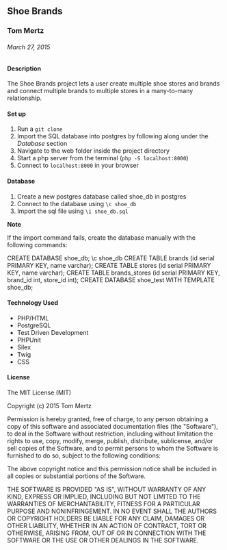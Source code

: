 ## Shoe Brands

### Tom Mertz

###### March 27, 2015


#### Description

The Shoe Brands project lets a user create multiple shoe stores and brands and connect multiple brands to multiple stores in a many-to-many relationship.

#### Set up

1. Run a `git clone`
2. Import the SQL database into postgres by following along under the *Database* section
3. Navigate to the web folder inside the project directory
4. Start a php server from the terminal (`php -S localhost:8000`)
5. Connect to `localhost:8000` in your browser

#### Database

1. Create a new postgres database called shoe_db in postgres
2. Connect to the database using `\c shoe_db`
3. Import the sql file using `\i shoe_db.sql`

**Note**

If the import command fails, create the database manually with the following commands:

CREATE DATABASE shoe_db;
 \c shoe_db
CREATE TABLE brands (id serial PRIMARY KEY, name varchar);
CREATE TABLE stores (id serial PRIMARY KEY, name varchar);
CREATE TABLE brands_stores (id serial PRIMARY KEY, brand_id int, store_id int);
CREATE DATABASE shoe_test WITH TEMPLATE shoe_db;


#### Technology Used

* PHP/HTML
* PostgreSQL
* Test Driven Development
* PHPUnit
* Silex
* Twig
* CSS

#### License

The MIT License (MIT)

Copyright (c) 2015 Tom Mertz

Permission is hereby granted, free of charge, to any person obtaining a copy
of this software and associated documentation files (the "Software"), to deal
in the Software without restriction, including without limitation the rights
to use, copy, modify, merge, publish, distribute, sublicense, and/or sell
copies of the Software, and to permit persons to whom the Software is
furnished to do so, subject to the following conditions:

The above copyright notice and this permission notice shall be included in
all copies or substantial portions of the Software.

THE SOFTWARE IS PROVIDED "AS IS", WITHOUT WARRANTY OF ANY KIND, EXPRESS OR
IMPLIED, INCLUDING BUT NOT LIMITED TO THE WARRANTIES OF MERCHANTABILITY,
FITNESS FOR A PARTICULAR PURPOSE AND NONINFRINGEMENT. IN NO EVENT SHALL THE
AUTHORS OR COPYRIGHT HOLDERS BE LIABLE FOR ANY CLAIM, DAMAGES OR OTHER
LIABILITY, WHETHER IN AN ACTION OF CONTRACT, TORT OR OTHERWISE, ARISING FROM,
OUT OF OR IN CONNECTION WITH THE SOFTWARE OR THE USE OR OTHER DEALINGS IN
THE SOFTWARE.
